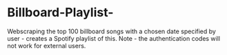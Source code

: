 # Billboard-Playlist-
Webscraping the top 100 billboard songs with a chosen date specified by user - creates a Spotify playlist of this. Note - the authentication codes will not work for external users. 

